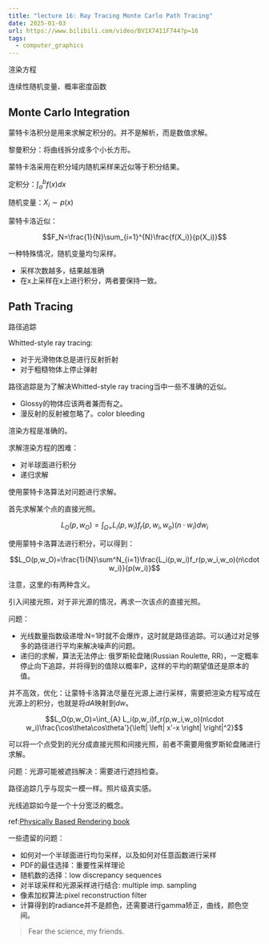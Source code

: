 ```yaml
---
title: "lecture 16: Ray Tracing Monte Carlo Path Tracing"
date: 2025-01-03
url: https://www.bilibili.com/video/BV1X7411F744?p=16
tags:
  - computer_graphics
---
```


渲染方程

连续性随机变量、概率密度函数

## Monte Carlo Integration

蒙特卡洛积分是用来求解定积分的。并不是解析，而是数值求解。

黎曼积分：将曲线拆分成多个小长方形。

蒙特卡洛采用在积分域内随机采样来近似等于积分结果。

定积分：$\int_a^bf(x)dx$

随机变量：$X_i\sim p(x)$

蒙特卡洛近似：

$$F_N=\frac{1}{N}\sum_{i=1}^{N}\frac{f(X_i)}{p(X_i)}$$

一种特殊情况，随机变量均匀采样。

- 采样次数越多，结果越准确
- 在x上采样在x上进行积分，两者要保持一致。

## Path Tracing

路径追踪

Whitted-style ray tracing:

- 对于光滑物体总是进行反射折射
- 对于粗糙物体上停止弹射

路径追踪是为了解决Whitted-style ray tracing当中一些不准确的近似。

- Glossy的物体应该两者兼而有之。
- 漫反射的反射被忽略了。color bleeding

渲染方程是准确的。

求解渲染方程的困难：

- 对半球面进行积分
- 递归求解

使用蒙特卡洛算法对问题进行求解。

首先求解某个点的直接光照。

$$L_O(p,w_O)=\int_{\Omega +} L_i(p,w_i)f_r(p,w_i,w_o)(n\cdot w_i)dw_i$$

使用蒙特卡洛算法进行积分，可以得到：

$$L_O(p,w_O)=\frac{1}{N}\sum^N_{i=1}\frac{L_i(p,w_i)f_r(p,w_i,w_o)(n\cdot w_i)}{p(w_i)}$$

注意，这里的i有两种含义。

引入间接光照，对于非光源的情况，再求一次该点的直接光照。

问题：

- 光线数量指数级递增:N=1时就不会爆炸，这时就是路径追踪。可以通过对足够多的路径进行平均来解决噪声的问题。
- 递归的求解，算法无法停止: 俄罗斯轮盘赌(Russian Roulette, RR)，一定概率停止向下追踪，并将得到的值除以概率P，这样的平均的期望值还是原本的值。

并不高效，优化：让蒙特卡洛算法尽量在光源上进行采样，需要把渲染方程写成在光源上的积分，也就是将$dA$映射到$dw$。

$$L_O(p,w_O)=\int_{A} L_i(p,w_i)f_r(p,w_i,w_o)(n\cdot w_i)\frac{\cos\theta\cos\theta'}{\left| \left| x'-x \right| \right|^2}$$

可以将一个点受到的光分成直接光照和间接光照，前者不需要用俄罗斯轮盘赌进行求解。

问题：光源可能被遮挡解决：需要进行遮挡检查。

路径追踪几乎与现实一模一样。照片级真实感。

光线追踪如今是一个十分宽泛的概念。

ref:[Physically Based Rendering book](https://www.pbr-book.org)

一些遗留的问题：

- 如何对一个半球面进行均匀采样，以及如何对任意函数进行采样
- PDF的最佳选择：重要性采样理论
- 随机数的选择：low discrepancy sequences
- 对半球采样和光源采样进行结合: multiple imp. sampling
- 像素加权算法:pixel reconstruction filter
- 计算得到的radiance并不是颜色，还需要进行gamma矫正，曲线，颜色空间。

> Fear the science, my friends.
